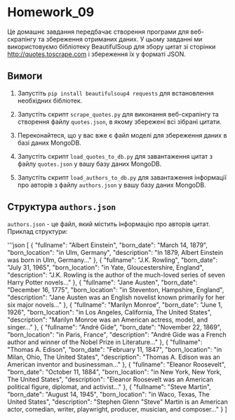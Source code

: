 # Homework_09

Це домашнє завдання передбачає створення програми для веб-скрапінгу та збереження отриманих даних. У цьому завданні ми використовуємо бібліотеку BeautifulSoup для збору цитат зі сторінки http://quotes.toscrape.com і збереження їх у форматі JSON.

## Вимоги

1. Запустіть `pip install beautifulsoup4 requests` для встановлення необхідних бібліотек.

2. Запустіть скрипт `scrape_quotes.py` для виконання веб-скрапінгу та створення файлу `quotes.json`, в якому збережені всі зібрані цитати.

3. Переконайтеся, що у вас вже є файл моделі для збереження даних в базі даних MongoDB.

4. Запустіть скрипт `load_quotes_to_db.py` для завантаження цитат з файлу `quotes.json` у вашу базу даних MongoDB.

5. Запустіть скрипт `load_authors_to_db.py` для завантаження інформації про авторів з файлу `authors.json` у вашу базу даних MongoDB.

## Структура `authors.json`

`authors.json` - це файл, який містить інформацію про авторів цитат. Приклад структури:

'''json
[
    {
        "fullname": "Albert Einstein",
        "born_date": "March 14, 1879",
        "born_location": "in Ulm, Germany",
        "description": "In 1879, Albert Einstein was born in Ulm, Germany..."
    },
    {
        "fullname": "J.K. Rowling",
        "born_date": "July 31, 1965",
        "born_location": "in Yate, Gloucestershire, England",
        "description": "J.K. Rowling is the author of the much-loved series of seven Harry Potter novels..."
    },
    {
        "fullname": "Jane Austen",
        "born_date": "December 16, 1775",
        "born_location": "in Steventon, Hampshire, England",
        "description": "Jane Austen was an English novelist known primarily for her six major novels..."
    },
    {
        "fullname": "Marilyn Monroe",
        "born_date": "June 1, 1926",
        "born_location": "in Los Angeles, California, The United States",
        "description": "Marilyn Monroe was an American actress, model, and singer..."
    },
    {
        "fullname": "André Gide",
        "born_date": "November 22, 1869",
        "born_location": "in Paris, France",
        "description": "André Gide was a French author and winner of the Nobel Prize in Literature..."
    },
    {
        "fullname": "Thomas A. Edison",
        "born_date": "February 11, 1847",
        "born_location": "in Milan, Ohio, The United States",
        "description": "Thomas A. Edison was an American inventor and businessman..."
    },
    {
        "fullname": "Eleanor Roosevelt",
        "born_date": "October 11, 1884",
        "born_location": "in New York, New York, The United States",
        "description": "Eleanor Roosevelt was an American political figure, diplomat, and activist..."
    },
    {
        "fullname": "Steve Martin",
        "born_date": "August 14, 1945",
        "born_location": "in Waco, Texas, The United States",
        "description": "Stephen Glenn \"Steve\" Martin is an American actor, comedian, writer, playwright, producer, musician, and composer..."
    }
]



